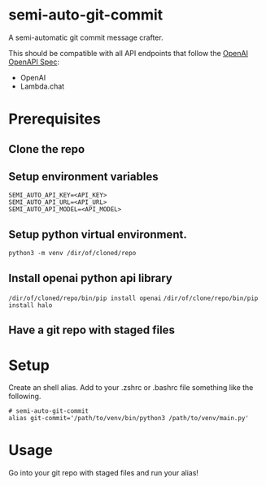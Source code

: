 # semi-auto-git-commit
A semi-automatic git commit message crafter.

This should be compatible with all API endpoints that follow the [OpenAI OpenAPI Spec](https://github.com/openai/openai-openapi):
* OpenAI
* Lambda.chat

# Prerequisites

## Clone the repo

## Setup environment variables
```
SEMI_AUTO_API_KEY=<API_KEY>
SEMI_AUTO_API_URL=<API_URL>
SEMI_AUTO_API_MODEL=<API_MODEL>
```

## Setup python virtual environment.
`python3 -m venv /dir/of/cloned/repo`

## Install openai python api library
`/dir/of/cloned/repo/bin/pip install openai`
`/dir/of/clone/repo/bin/pip install halo`

## Have a git repo with staged files

# Setup
Create an shell alias.
Add to your .zshrc or .bashrc file something like the following.
```
# semi-auto-git-commit
alias git-commit='/path/to/venv/bin/python3 /path/to/venv/main.py'
```

# Usage
Go into your git repo with staged files and run your alias!
